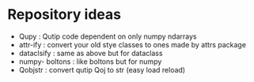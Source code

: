 # Repository ideas

- Qupy : Qutip code dependent on only numpy ndarrays
- attr-ify : convert your old stye classes to ones made by attrs package 
- dataclsify : same as above but for dataclass
- numpy- boltons : like boltons but for numpy
- Qobjstr : convert qutip Qoj to str (easy load reload)
